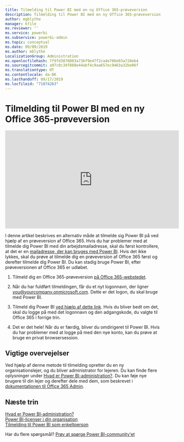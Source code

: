 ```yaml
---
title: Tilmelding til Power BI med en ny Office 365-prøveversion
description: Tilmelding til Power BI med en ny Office 365-prøveversion
author: mgblythe
manager: kfile
ms.reviewer: ''
ms.service: powerbi
ms.subservice: powerbi-admin
ms.topic: conceptual
ms.date: 09/09/2019
ms.author: mblythe
LocalizationGroup: Administration
ms.openlocfilehash: 7f9fd3870803a73bf9e47f2ca4e706e03a728eb4
ms.sourcegitcommit: a97c0c34f888e44abf4c9aa657ec9463a32be06f
ms.translationtype: HT
ms.contentlocale: da-DK
ms.lasthandoff: 09/17/2019
ms.locfileid: "71074263"
---
```

# <a name="signing-up-for-power-bi-with-a-new-office-365-trial"></a>Tilmelding til Power BI med en ny Office 365-prøveversion

<iframe width="560" height="315" src="https://www.youtube.com/embed/gbSuFST-Nx4?showinfo=0" frameborder="0" allowfullscreen></iframe>

I denne artikel beskrives en alternativ måde at tilmelde sig Power BI på ved hjælp af en prøveversion af Office 365. Hvis du har problemer med at tilmelde dig Power BI med din arbejdsmailadresse, skal du først kontrollere, at det er en [mailadresse, der kan bruges med Power BI](service-self-service-signup-for-power-bi.md#supported-email-addresses). Hvis det ikke lykkes, skal du prøve at tilmelde dig en prøveversion af Office 365 først og derefter tilmelde dig Power BI. Du kan stadig bruge Power BI, efter prøveversionen af Office 365 er udløbet.

1. Tilmeld dig en Office 365-prøveversion [på Office 365-webstedet](https://go.microsoft.com/fwlink/p/?LinkID=403802).

1. Når du har fuldført tilmeldingen, får du et nyt logonnavn, der ligner you@yourcompany.onmicrosoft.com. Dette er det logon, du skal bruge med Power BI.

1. Tilmeld dig Power BI [ved hjælp af dette link](https://app.powerbi.com/signupredirect?pbi_source=web). Hvis du bliver bedt om det, skal du logge på med det logonnavn og den adgangskode, du valgte til Office 365 i forrige trin.

1. Det er det hele! Når du er færdig, bliver du omdirigeret til Power BI. Hvis du har problemer med at logge på med den nye konto, kan du prøve at bruge en privat browsersession.

## <a name="important-considerations"></a>Vigtige overvejelser

Ved hjælp af denne metode til tilmelding opretter du en ny organisationslejer, og du bliver administrator for lejeren. Du kan finde flere oplysninger under [Hvad er Power BI-administration?](service-admin-administering-power-bi-in-your-organization.md). Du kan føje nye brugere til din lejer og derefter dele med dem, som beskrevet i [dokumentationen til Office 365 Admin](https://support.office.com/en-sg/article/Add-users-individually-to-Office-365---Admin-Help-1970f7d6-03b5-442f-b385-5880b9c256ec).

## <a name="next-steps"></a>Næste trin

[Hvad er Power BI-administration?](service-admin-administering-power-bi-in-your-organization.md)  
[Power BI-licenser i din organisation](service-admin-licensing-organization.md)  
[Tilmelding til Power BI som enkeltperson](service-self-service-signup-for-power-bi.md)

Har du flere spørgsmål? [Prøv at spørge Power BI-community'et](http://community.powerbi.com/)